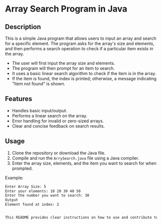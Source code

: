 # Array Search Program in Java

## Description
This is a simple Java program that allows users to input an array and search for a specific element. The program asks for the array's size and elements, and then performs a search operation to check if a particular item exists in the array.

- The user will first input the array size and elements.
- The program will then prompt for an item to search.
- It uses a basic linear search algorithm to check if the item is in the array.
- If the item is found, the index is printed; otherwise, a message indicating "Item not found" is shown.

## Features
- Handles basic input/output.
- Performs a linear search on the array.
- Error handling for invalid or zero-sized arrays.
- Clear and concise feedback on search results.

## Usage
1. Clone the repository or download the Java file.
2. Compile and run the `ArrySearch.java` file using a Java compiler.
3. Enter the array size, elements, and the item you want to search for when prompted.

Example:
```bash
Enter Array Size: 5
Enter your elements: 10 20 30 40 50
Enter the number you want to search: 30
Output
Element found at index: 2


This README provides clear instructions on how to use and contribute to the repository while describing its functionality. You can copy this content and create a new `README.md` file in your GitHub repository.


